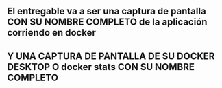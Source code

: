 ## El entregable va a ser una captura de pantalla CON SU NOMBRE COMPLETO de la aplicación corriendo en docker
## Y UNA CAPTURA DE PANTALLA DE SU DOCKER DESKTOP O docker stats CON SU NOMBRE COMPLETO